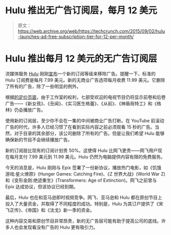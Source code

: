 # Hulu 推出无广告订阅层，每月 12 美元

> 原文：<https://web.archive.org/web/https://techcrunch.com/2015/09/02/hulu-launches-ad-free-subscription-tier-for-12-per-month/>

# Hulu 推出每月 12 美元的无广告订阅层

流媒体服务 [Hulu](https://web.archive.org/web/20230315095314/http://www.hulu.com/) 刚刚[宣布](https://web.archive.org/web/20230315095314/http://blog.hulu.com/2015/09/02/hulu-adds-commercial-free-viewing/)一个新的订阅等级来移除广告。提醒一下，标准的 Hulu 订阅费是每月 7.99 美元。新的无商业广告选项每月收费 11.99 美元。它删除了所有的广告，除了一些明显的例外。

根据[的定价页面](https://web.archive.org/web/20230315095314/https://secure.hulu.com/signup)，由于工作室的权利，七部受欢迎的电视节目仍将显示前卷和后卷广告——《新女孩》、《丑闻》、《实习医生格蕾》、《从前》、《神盾局特工》和《格林》仍会播放广告。

使用新的订阅层，至少你不会在一集的中间被商业广告打断。在 YouTube 前滚动广告的时代，许多人已经习惯了在看到实际内容之前必须观看 15 秒的广告。当然，对于目录的其余部分，该公司删除了所有的广告。但是让我们希望 Hulu 能够确保新的节目不会继续播放广告。

新的订阅层比现有的订阅计划贵 50%。这使得 Hulu 比网飞更贵——网飞用户现在每月支付 7.99 美元到 11.99 美元。Hulu 仍然为电脑提供内容有限的免费服务。

今天的消息是，Hulu 刚刚与 Epix 签署了一份新协议，播放热门电影，如《饥饿游戏:星火燎原》(Hunger Games: Catching Fire)、《Z 世界大战》(World War Z)和《变形金刚:绝迹重生》(Transformers: Age of Extinction)。网飞之前曾与 Epix 达成协议，但该协议已经到期。

最后，Hulu 也在和亚马逊即时视频竞争。网飞、亚马逊和 Hulu 都在原创节目上投入了大量资金，并取得了不同程度的成功。特别是，Hulu 为其订户提供了《宋飞正传》、《帝国》和《法戈》新一季的资金。

这种内容交易和原创节目非常昂贵，新的无广告层可能有助于提高公司的底线。许多人也会发现看没有广告的 Hulu 更有吸引力。